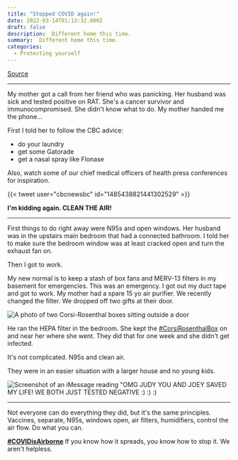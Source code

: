 ```yaml
---
title: "Stopped COVID again!"
date: 2022-03-14T01:13:32.000Z
draft: false
description:  Different home this time.
summary:  Different home this time.
categories:
  - Protecting yourself
---
```

[Source](https://twitter.com/joeyfox85/status/1503177474875736064)

---

My mother got a call from her friend who was panicking. Her husband was sick and tested positive on RAT. She's a cancer survivor and immunocompromised. She didn't know what to do. My mother handed me the phone...

First I told her to follow the CBC advice: 
- do your laundry
- get some Gatorade
- get a nasal spray like Flonase

Also, watch some of our chief medical officers of health press conferences for inspiration.

{{< tweet user="cbcnewsbc" id="1485438821441302529" >}}

**I'm kidding again. CLEAN THE AIR!**

---

First things to do right away were N95s and open windows. Her husband was in the upstairs main bedroom that had a connected bathroom. I told her to make sure the bedroom window was at least cracked open and turn the exhaust fan on.

Then I got to work.

My new normal is to keep a stash of box fans and MERV-13 filters in my basement for emergencies. This was an emergency. I got out my duct tape and got to work. My mother had a spare 15 yo air purifier. We recently changed the filter. We dropped off two gifts at their door.

![A photo of two Corsi-Rosenthal boxes sitting outside a door](/covid-air/cr-boxes-outside.jpg)

He ran the HEPA filter in the bedroom. She kept the [#CorsiRosenthalBox](https://twitter.com/hashtag/CorsiRosenthalBox) on and near her where she went. They did that for one week and she didn't get infected.

It's not complicated. N95s and clean air.

They were in an easier situation with a larger house and no young kids.

![Screenshot of an iMessage reading "OMG JUDY YOU AND JOEY SAVED MY LIFE! WE BOTH JUST TESTED NEGATIVE :) :) :)](/covid-air/imessage.jpg)

---

Not everyone can do everything they did, but it's the same principles. Vaccines, separate, N95s, windows open, air filters, humidifiers, control the air flow. Do what you can.

**[#COVIDisAirborne](https://twitter.com/hashtag/COVIDisAirborne)** If you know how it spreads, you know how to stop it.
We aren't helpless.